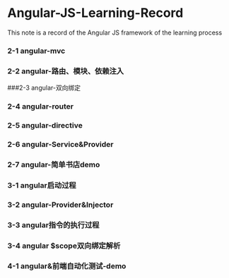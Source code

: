 # Angular-JS-Learning-Record
 This note is a record of the Angular JS framework of the learning process
### 2-1 angular-mvc
### 2-2 angular-路由、模块、依赖注入
###2-3 angular-双向绑定
### 2-4 angular-router
### 2-5 angular-directive
### 2-6 angular-Service&Provider
### 2-7 angular-简单书店demo
### 3-1 angular启动过程
### 3-2 angular-Provider&Injector
### 3-3 angular指令的执行过程
### 3-4 angular $scope双向绑定解析
### 4-1 angular&前端自动化测试-demo
